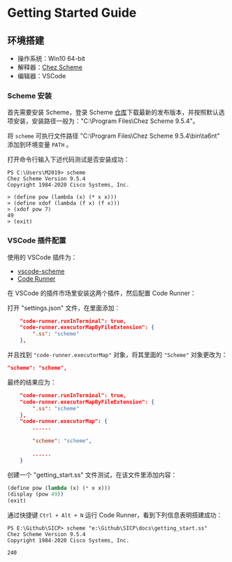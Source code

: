 # Getting Started Guide

## 环境搭建

- 操作系统：Win10 64-bit
- 解释器：[Chez Scheme](https://cisco.github.io/ChezScheme/)
- 编辑器：VSCode

### Scheme 安装

首先需要安装 Scheme，登录 Scheme [仓库](https://github.com/cisco/ChezScheme/releases/tag/v9.5.4)下载最新的发布版本，并按照默认选项安装，安装路径一般为："C:\Program Files\Chez Scheme 9.5.4"。

将 `scheme` 可执行文件路径 "C:\Program Files\Chez Scheme 9.5.4\bin\ta6nt" 添加到环境变量 `PATH` 。

打开命令行输入下述代码测试是否安装成功：

```shell
PS C:\Users\M2019> scheme
Chez Scheme Version 9.5.4
Copyright 1984-2020 Cisco Systems, Inc.

> (define pow (lambda (x) (* x x)))
> (define xdof (lambda (f x) (f x)))
> (xdof pow 7)
49
> (exit)
```

### VSCode 插件配置

使用的 VSCode 插件为：

- [vscode-scheme](https://github.com/sjhuangx/vscode-scheme)
- [Code Runner](https://github.com/formulahendry/vscode-code-runner)

在 VSCode 的插件市场里安装这两个插件，然后配置 Code Runner：

打开 "settings.json" 文件，在里面添加：

```json
    "code-runner.runInTerminal": true,
    "code-runner.executorMapByFileExtension": {
        ".ss": "scheme"
    },
```

并且找到 `"code-runner.executorMap"` 对象，将其里面的 `"Scheme"` 对象更改为：

```json
"scheme": "scheme",
```

最终的结果应为：

```json
    "code-runner.runInTerminal": true,
    "code-runner.executorMapByFileExtension": {
        ".ss": "scheme"
    },
    "code-runner.executorMap": {
        ......
        
        "scheme": "scheme",
        
        ......
    }
```

创建一个 "getting_start.ss" 文件测试，在该文件里添加内容：

```lisp
(define pow (lambda (x) (* x x)))
(display (pow 49))
(exit)
```

通过快捷键 `Ctrl + Alt + N` 运行 Code Runner，看到下列信息表明搭建成功：

```shell
PS E:\Github\SICP> scheme "e:\Github\SICP\docs\getting_start.ss"
Chez Scheme Version 9.5.4
Copyright 1984-2020 Cisco Systems, Inc.

240
```

